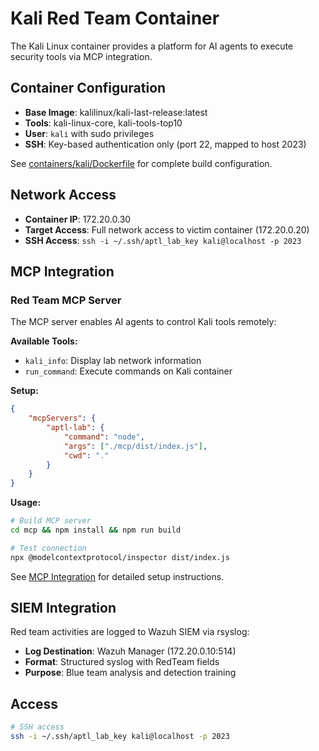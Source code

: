 # Kali Red Team Container

The Kali Linux container provides a platform for AI agents to execute security tools via MCP integration.

## Container Configuration

- **Base Image**: kalilinux/kali-last-release:latest
- **Tools**: kali-linux-core, kali-tools-top10
- **User**: `kali` with sudo privileges
- **SSH**: Key-based authentication only (port 22, mapped to host 2023)

See [containers/kali/Dockerfile](../../containers/kali/Dockerfile) for complete build configuration.

## Network Access

- **Container IP**: 172.20.0.30
- **Target Access**: Full network access to victim container (172.20.0.20)
- **SSH Access**: `ssh -i ~/.ssh/aptl_lab_key kali@localhost -p 2023`

## MCP Integration

### Red Team MCP Server

The MCP server enables AI agents to control Kali tools remotely:

**Available Tools:**
- `kali_info`: Display lab network information
- `run_command`: Execute commands on Kali container

**Setup:**
```json
{
    "mcpServers": {
        "aptl-lab": {
            "command": "node",
            "args": ["./mcp/dist/index.js"],
            "cwd": "."
        }
    }
}
```

**Usage:**
```bash
# Build MCP server
cd mcp && npm install && npm run build

# Test connection
npx @modelcontextprotocol/inspector dist/index.js
```

See [MCP Integration](mcp-integration.md) for detailed setup instructions.

## SIEM Integration

Red team activities are logged to Wazuh SIEM via rsyslog:

- **Log Destination**: Wazuh Manager (172.20.0.10:514)
- **Format**: Structured syslog with RedTeam fields
- **Purpose**: Blue team analysis and detection training

## Access

```bash
# SSH access
ssh -i ~/.ssh/aptl_lab_key kali@localhost -p 2023
```